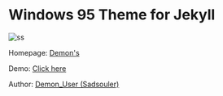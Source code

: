 # Windows 95 Theme for Jekyll

![ss](https://demonuser.github.io/assets/img/favicon.ico)

Homepage: [Demon's](https://demonuser.github.io)

Demo: [Click here](https://demonuser.github.io)

Author: [Demon_User (Sadsouler)](https://github.com/demonuser)
